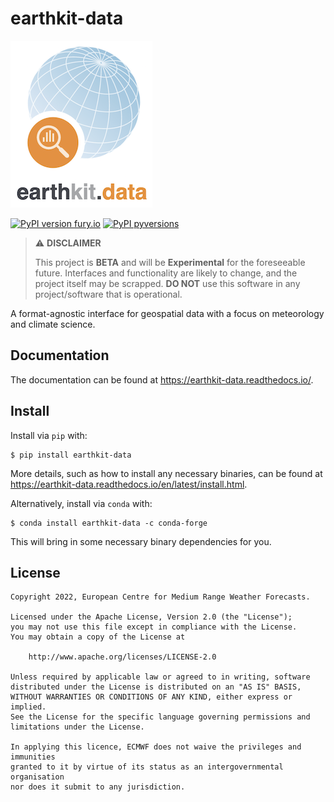 # earthkit-data

![earthkit-data](docs/_static/earthkit-data.png)

[![PyPI version fury.io](https://badge.fury.io/py/earthkit-data.svg)](https://pypi.python.org/pypi/earthkit-data/)
[![PyPI pyversions](https://img.shields.io/pypi/pyversions/earthkit-data.svg)](https://pypi.python.org/pypi/earthkit-data/)

> :warning: **DISCLAIMER**
>
> This project is **BETA** and will be **Experimental** for the foreseeable future.
> Interfaces and functionality are likely to change, and the project itself may be scrapped.
> **DO NOT** use this software in any project/software that is operational.

A format-agnostic interface for geospatial data with a focus on meteorology and
climate science.

## Documentation

The documentation can be found at https://earthkit-data.readthedocs.io/.

## Install

Install via `pip` with:

```
$ pip install earthkit-data
```

More details, such as how to install any necessary binaries, can be found  at https://earthkit-data.readthedocs.io/en/latest/install.html.

Alternatively, install via `conda` with:

```
$ conda install earthkit-data -c conda-forge
```

This will bring in some necessary binary dependencies for you.

## License

```
Copyright 2022, European Centre for Medium Range Weather Forecasts.

Licensed under the Apache License, Version 2.0 (the "License");
you may not use this file except in compliance with the License.
You may obtain a copy of the License at

    http://www.apache.org/licenses/LICENSE-2.0

Unless required by applicable law or agreed to in writing, software
distributed under the License is distributed on an "AS IS" BASIS,
WITHOUT WARRANTIES OR CONDITIONS OF ANY KIND, either express or implied.
See the License for the specific language governing permissions and
limitations under the License.

In applying this licence, ECMWF does not waive the privileges and immunities
granted to it by virtue of its status as an intergovernmental organisation
nor does it submit to any jurisdiction.
```
